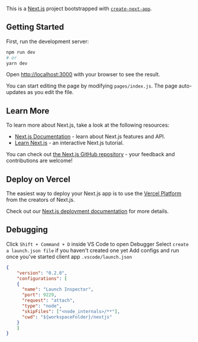 This is a [Next.js](https://nextjs.org/) project bootstrapped with [`create-next-app`](https://github.com/vercel/next.js/tree/canary/packages/create-next-app).

## Getting Started

First, run the development server:

```bash
npm run dev
# or
yarn dev
```

Open [http://localhost:3000](http://localhost:3000) with your browser to see the result.

You can start editing the page by modifying `pages/index.js`. The page auto-updates as you edit the file.

## Learn More

To learn more about Next.js, take a look at the following resources:

- [Next.js Documentation](https://nextjs.org/docs) - learn about Next.js features and API.
- [Learn Next.js](https://nextjs.org/learn) - an interactive Next.js tutorial.

You can check out [the Next.js GitHub repository](https://github.com/vercel/next.js/) - your feedback and contributions are welcome!

## Deploy on Vercel

The easiest way to deploy your Next.js app is to use the [Vercel Platform](https://vercel.com/import?utm_medium=default-template&filter=next.js&utm_source=create-next-app&utm_campaign=create-next-app-readme) from the creators of Next.js.

Check out our [Next.js deployment documentation](https://nextjs.org/docs/deployment) for more details.

## Debugging

Click `Shift + Command + D` inside VS Code to open Debugger
Select `create a launch.json file` if you haven't created one yet
Add configs and run once you've started client app
`.vscode/launch.json`
```json
{
	"version": "0.2.0",
	"configurations": [
    {
      "name": "Launch Inspector",
      "port": 9229,
      "request": "attach",
      "type": "node",
      "skipFiles": ["<node_internals>/**"],
      "cwd": "${workspaceFolder}/nextjs"
    }
	]
}
```